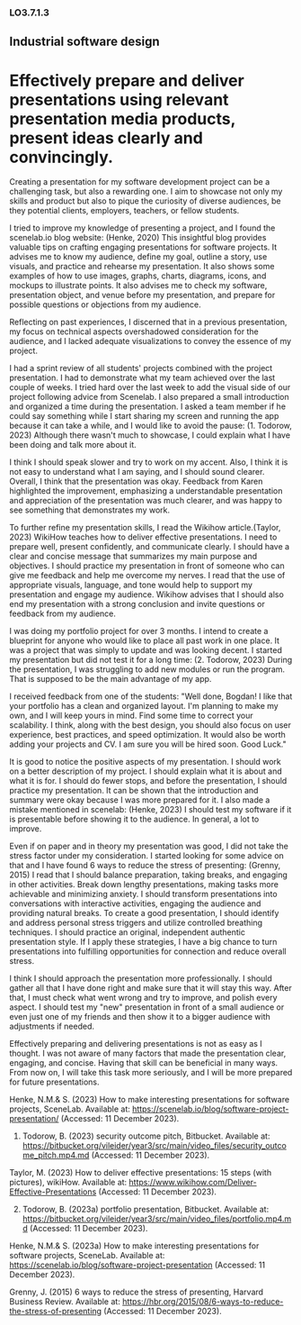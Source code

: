 ### LO3.7.1.3
## Industrial software design
# Effectively prepare and deliver presentations using relevant presentation media products, present ideas clearly and convincingly. 

Creating a presentation for my software development project can be a challenging task, but also a rewarding one. I aim to showcase not only my skills and product but also to pique the curiosity of diverse audiences, be they potential clients, employers, teachers, or fellow students.

I tried to improve my knowledge of presenting a project, and I found the scenelab.io blog website: (Henke, 2020)  This insightful blog provides valuable tips on crafting engaging presentations for software projects. It advises me to know my audience, define my goal, outline a story, use visuals, and practice and rehearse my presentation. It also shows some examples of how to use images, graphs, charts, diagrams, icons, and mockups to illustrate points. It also advises me to check my software, presentation object, and venue before my presentation, and prepare for possible questions or objections from my audience.

Reflecting on past experiences, I discerned that in a previous presentation, my focus on technical aspects overshadowed consideration for the audience, and I lacked adequate visualizations to convey the essence of my project.

I had a sprint review of all students' projects combined with the project presentation. I had to demonstrate what my team achieved over the last couple of weeks. I tried hard over the last week to add the visual side of our project following advice from Scenelab. I also prepared a small introduction and organized a time during the presentation. I asked a team member if he could say something while I start sharing my screen and running the app because it can take a while, and I would like to avoid the pause: 
(1. Todorow, 2023)
Although there wasn't much to showcase, I could explain what I have been doing and talk more about it.

I think I should speak slower and try to work on my accent. Also, I think it is not easy to understand what I am saying, and I should sound clearer. Overall, I think that the presentation was okay. Feedback from Karen highlighted the improvement, emphasizing a understandable presentation and appreciation of the presentation was much clearer, and was happy to see something that demonstrates my work.

To further refine my presentation skills, I read the Wikihow article.(Taylor, 2023) 
WikiHow teaches how to deliver effective presentations. I need to prepare well, present confidently, and communicate clearly. I should have a clear and concise message that summarizes my main purpose and objectives. I should practice my presentation in front of someone who can give me feedback and help me overcome my nerves. I read that the use of appropriate visuals, language, and tone would help to support my presentation and engage my audience. Wikihow advises that I should also end my presentation with a strong conclusion and invite questions or feedback from my audience.

I was doing my portfolio project for over 3 months. I intend to create a blueprint for anyone who would like to place all past work in one place. It was a project that was simply to update and was looking decent. I started my presentation but did not test it for a long time: (2. Todorow, 2023) During the presentation, I was struggling to add new modules or run the program. That is supposed to be the main advantage of my app.

I received feedback from one of the students: "Well done, Bogdan! I like that your portfolio has a clean and organized layout. I'm planning to make my own, and I will keep yours in mind. Find some time to correct your scalability. I think, along with the best design, you should also focus on user experience, best practices, and speed optimization. It would also be worth adding your projects and CV. I am sure you will be hired soon. Good Luck."

It is good to notice the positive aspects of my presentation. I should work on a better description of my project. I should explain what it is about and what it is for. I should do fewer stops, and before the presentation, I should practice my presentation. It can be shown that the introduction and summary were okay because I was more prepared for it. I also made a mistake mentioned in scenelab: (Henke, 2023) I should test my software if it is presentable before showing it to the audience. In general, a lot to improve.

Even if on paper and in theory my presentation was good, I did not take the stress factor under my consideration. I started looking for some advice on that and I have found 6 ways to reduce the stress of presenting: (Grenny, 2015) I read that I should balance preparation, taking breaks, and engaging in other activities. Break down lengthy presentations, making tasks more achievable and minimizing anxiety. I should transform presentations into conversations with interactive activities, engaging the audience and providing natural breaks. To create a good presentation, I should identify and address personal stress triggers and utilize controlled breathing techniques. I should practice an original, independent authentic presentation style. If I apply these strategies, I have a big chance to turn presentations into fulfilling opportunities for connection and reduce overall stress.

I think I should approach the presentation more professionally. I should gather all that I have done right and make sure that it will stay this way. After that, I must check what went wrong and try to improve, and polish every aspect. I should test my "new" presentation in front of a small audience or even just one of my friends and then show it to a bigger audience with adjustments if needed.

Effectively preparing and delivering presentations is not as easy as I thought. I was not aware of many factors that made the presentation clear, engaging, and concise. Having that skill can be beneficial in many ways. From now on, I will take this task more seriously, and I will be more prepared for future presentations.

Henke, N.M.&amp; S. (2023) How to make interesting presentations for software projects, SceneLab. Available at: https://scenelab.io/blog/software-project-presentation/ (Accessed: 11 December 2023). 

1. Todorow, B. (2023) security outcome pitch, Bitbucket. Available at: https://bitbucket.org/vileider/year3/src/main/video_files/security_outcome_pitch.mp4.md (Accessed: 11 December 2023). 

Taylor, M. (2023) How to deliver effective presentations: 15 steps (with pictures), wikiHow. Available at: https://www.wikihow.com/Deliver-Effective-Presentations (Accessed: 11 December 2023). 

2. Todorow, B. (2023a) portfolio presentation, Bitbucket. Available at: https://bitbucket.org/vileider/year3/src/main/video_files/portfolio.mp4.md (Accessed: 11 December 2023). 

Henke, N.M.&amp; S. (2023a) How to make interesting presentations for software projects, SceneLab. Available at: https://scenelab.io/blog/software-project-presentation (Accessed: 11 December 2023). 

Grenny, J. (2015) 6 ways to reduce the stress of presenting, Harvard Business Review. Available at: https://hbr.org/2015/08/6-ways-to-reduce-the-stress-of-presenting (Accessed: 11 December 2023). 
